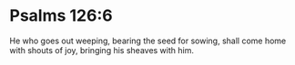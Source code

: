 # Psalms 126:6

He who goes out weeping, bearing the seed for sowing, shall come home with shouts of joy, bringing his sheaves with him.
